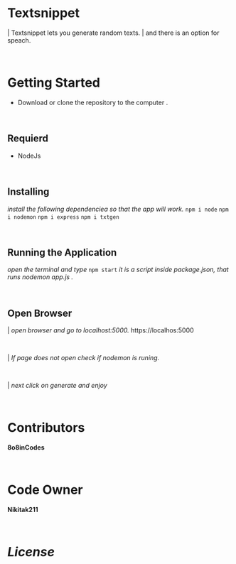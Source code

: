 # **Textsnippet** #
| Textsnippet lets you generate random texts.
| and there is an option for speach.

<br/>

# **Getting Started** #

* Download or clone the repository to the computer .

<br/>

## **Requierd** ##
* NodeJs

<br/>

## **Installing** ##
 *install the following dependenciea so that the app will work.*
`npm i node`
`npm i nodemon`
`npm i express`
`npm i txtgen`

<br/>

## **Running the Application** ##
*open the terminal and type* `npm start` *it is a script inside package.json, that runs nodemon app.js .*

<br/>

## **Open Browser** ##
| *open browser and go to localhost:5000.*
 https://localhos:5000
 
 <br/>
 
| *If page does not open check if nodemon is runing.*

<br/>

| *next click on generate and enjoy*

<br/>

# **Contributors** #
 **8o8inCodes**

<br/>

# **Code Owner** #
 **Nikitak211**
 
<br/>

# *License* #
